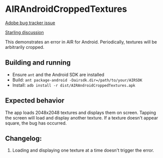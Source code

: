 # AIRAndroidCroppedTextures

[Adobe bug tracker issue](https://tracker.adobe.com/#/view/AIR-4198475)

[Starling discussion](https://github.com/Gamua/Starling-Framework/issues/1012)

This demonstrates an error in AIR for Android. Periodically, textures will be arbitrarily cropped.

## Building and running

- Ensure `ant` and the Android SDK are installed
- Build: `ant package-android -Dairsdk.dir=/path/to/your/AIRSDK`
- Install: `adb install -r dist/AIRAndroidCroppedTextures.apk`

## Expected behavior

The app loads 2048x2048 textures and displays them on screen. Tapping the screen will load and display another texture. If a texture doesn't appear square, the bug has occurred.

## Changelog:

1. Loading and displaying one texture at a time doesn't trigger the error.
